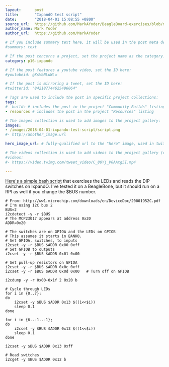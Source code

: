 ```yaml
---
layout:      post
title:       "IxpandO test script"
date:        "2018-04-01 15:08:55 +0800"
source_url:  https://github.com/MarkAYoder/BeagleBoard-exercises/blob/master/boldport/ixpand0/play.sh
author_name: Mark Yoder
author_url:  https://github.com/MarkAYoder

# If you include summary text here, it will be used in the post meta description instead of an excerpt from the post body
#summary: text

# If the post concerns a project, set the project name as the category:
category: p16-ixpando

# If the post features a youtube video, set the ID here:
#youtubeid: gXsVeNLuWLw

# If the post is mirroring a tweet, set the ID here:
#twitterid: "842187744625496064"

# Tags are used to include the post in specific project collections:
tags:
#- builds # includes the post in the project "Community Builds" listing
- resources # includes the post in the project "Resources" listing

# The images collection is used to add images to the project gallery:
images:
- /images/2018-04-01-ixpando-test-script/script.png
#- http://another_image.url

hero_image_url: # fully-qualified url to the "hero" image, used in twitter cards for example

# The videos collection is used to add videos to the project gallery (currently only mp4):
#videos:
#- https://video.twimg.com/tweet_video/C_8OYj_V0AAtg5I.mp4

---
```


[Here's a simple bash script](https://github.com/MarkAYoder/BeagleBoard-exercises/blob/master/boldport/ixpand0/play.sh)
that exercises the LEDs and reads the DIP switches on IxpandO.
I've tested it on a BeagleBone, but it should run on a RPI as well if you change the $BUS number.

    # From: http://ww1.microchip.com/downloads/en/DeviceDoc/20001952C.pdf
    # I'm using I2C bus 2
    BUS=2
    i2cdetect -y -r $BUS
    # The MCP23017 appears at address 0x20
    ADDR=0x20

    # The switches are on GPIOA and the LEDs on GPIOB
    # This assumes it starts in BANK0.
    # Set GPIOA, switches, to inputs
    i2cset -y -r $BUS $ADDR 0x00 0xff
    # Set GPIOB to outputs
    i2cset -y -r $BUS $ADDR 0x01 0x00

    # Set pull-up resistors on GPIOA
    i2cset -y -r $BUS $ADDR 0x0c 0xff
    i2cset -y -r $BUS $ADDR 0x0d 0x00   # Turn off on GPIOB

    i2cdump -y -r 0x00-0x1f 2 0x20 b

    # Cycle through LEDs
    for i in {0..7};
    do
        i2cset -y $BUS $ADDR 0x13 $((1<<$i))
        sleep 0.1
    done

    for i in {6..-1..-1};
    do
        i2cset -y $BUS $ADDR 0x13 $((1<<$i))
        sleep 0.1
    done

    i2cset -y $BUS $ADDR 0x13 0xff

    # Read switches
    i2cget -y $BUS $ADDR 0x12 b
